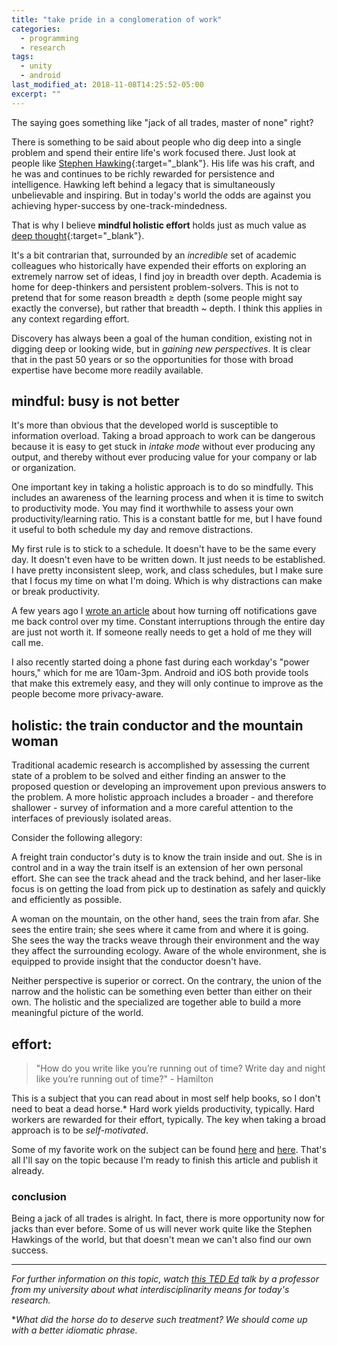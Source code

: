 ```yaml
---
title: "take pride in a conglomeration of work"
categories:
  - programming
  - research
tags:
  - unity
  - android
last_modified_at: 2018-11-08T14:25:52-05:00
excerpt: ""
---
```


The saying goes something like "jack of all trades, master of none" right?

There is something to be said about people who dig deep into a single
problem and spend their entire life's work focused there. Just look at
people like [Stephen Hawking](){:target="_blank"}. His life was his craft, and he was and continues to be richly rewarded for persistence and intelligence. Hawking left behind a legacy that is simultaneously unbelievable and inspiring. But in today's world the odds are against you achieving hyper-success by one-track-mindedness.

That is why I believe **mindful holistic effort** holds just as much value as [deep thought](https://en.wikipedia.org/wiki/List_of_minor_The_Hitchhiker%27s_Guide_to_the_Galaxy_characters#Deep_Thought){:target="_blank"}.

It's a bit contrarian that, surrounded by an _incredible_ set of academic colleagues who historically have expended their efforts on exploring an extremely narrow set of ideas, I find joy in breadth over depth. Academia is home for deep-thinkers and persistent problem-solvers. This is not to pretend that for some reason breadth ≥ depth (some people might say exactly the converse), but rather that breadth ~ depth. I think this applies in any context regarding effort.

Discovery has always been a goal of the human condition, existing not in digging deep or looking wide, but in _gaining new perspectives_. It is clear that in the past 50 years or so the opportunities for those with broad expertise have become more readily available.

## mindful: busy is not better
It's more than obvious that the developed world is susceptible to information overload. Taking a broad approach to work can be dangerous because it is easy to get stuck in _intake mode_ without ever producing any output, and thereby without ever producing value for your company or lab or organization.

One important key in taking a holistic approach is to do so mindfully. This includes an awareness of the learning process and when it is time to switch to productivity mode. You may find it worthwhile to assess your own productivity/learning ratio. This is a constant battle for me, but I have found it useful to both schedule my day and remove distractions.

My first rule is to stick to a schedule. It doesn't have to be the same every day. It doesn't even have to be written down. It just needs to be established. I have pretty inconsistent sleep, work, and class schedules, but I make sure that I focus my time on what I'm doing. Which is why distractions can make or break productivity.

A few years ago I [wrote an article](https://medium.com/@azjkjensen/relieving-my-notifications-of-duty-aae8fdbdbbae) about how turning off notifications gave me back control over my time. Constant interruptions through the entire day are just not worth it. If someone really needs to get a hold of me they will call me.

I also recently started doing a phone fast during each workday's "power hours," which for me are 10am-3pm. Android and iOS both provide tools that make this extremely easy, and they will only continue to improve as the people become more privacy-aware.

## holistic: the train conductor and the mountain woman
Traditional academic research is accomplished by assessing the current state of a problem to be solved and either finding an answer to the proposed question or developing an improvement upon previous answers to the problem. A more holistic approach includes a broader - and therefore shallower - survey of information and a more careful attention to the interfaces of previously isolated areas.

Consider the following allegory:

A freight train conductor's duty is to know the train inside and out. She is in control and in a way the train itself is an extension of her own personal effort. She can see the track ahead and the track behind, and her laser-like focus is on getting the load from pick up to destination as safely and quickly and efficiently as possible.

A woman on the mountain, on the other hand, sees the train from afar. She sees the entire train; she sees where it came from and where it is going. She sees the way the tracks weave through their environment and the way they affect the surrounding ecology. Aware of the whole environment, she is equipped to provide insight that the conductor doesn't have.

Neither perspective is superior or correct. On the contrary, the union of the narrow and the holistic can be something even better than either on their own. The holistic and the specialized are together able to build a more meaningful picture of the world.

## effort:

> "How do you write like you’re running out of time?
> Write day and night like you’re running out of time?" - Hamilton

This is a subject that you can read about in most self help books, so I don't need to beat a dead horse.* Hard work yields productivity, typically. Hard workers are rewarded for their effort, typically. The key when taking a broad approach is to be _self-motivated_.

Some of my favorite work on the subject can be found [here](https://amzn.to/2RUIuwD) and [here](https://amzn.to/2K0fosQ). That's all I'll say on the topic because I'm ready to finish this article and publish it already.

### conclusion

Being a jack of all trades is alright. In fact, there is more opportunity now for jacks than ever before. Some of us will never work quite like the Stephen Hawkings of the world, but that doesn't mean we can't also find our own success.

---

*For further information on this topic, watch [this TED Ed](https://youtu.be/9GWXCRetOjk) talk by a professor from my university about what interdisciplinarity means for today's research.*

*_What did the horse do to deserve such treatment? We should come up with a better idiomatic phrase._
